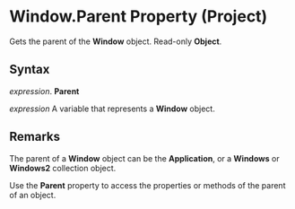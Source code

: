 
# Window.Parent Property (Project)

Gets the parent of the  **Window** object. Read-only **Object**.


## Syntax

 _expression_. **Parent**

 _expression_ A variable that represents a **Window** object.


## Remarks

The parent of a  **Window** object can be the **Application**, or a **Windows** or **Windows2** collection object.

Use the  **Parent** property to access the properties or methods of the parent of an object.

